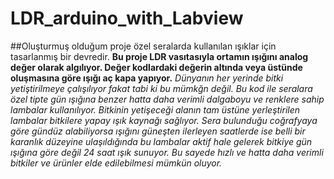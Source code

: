 # LDR_arduino_with_Labview
##Oluşturmuş olduğum proje özel seralarda kullanılan ışıklar için tasarlanmış bir devredir.
**Bu proje LDR vasıtasıyla ortamın ışığını analog değer olarak algılıyor.
Değer kodlardaki değerin altında veya üstünde oluşmasına göre ışığı aç kapa yapıyor.**
*Dünyanın her yerinde bitki yetiştirilmeye çalışılıyor fakat tabi ki bu mümkğn değil.
Bu kod ile seralara özel tipte gün ışığına benzer hatta daha verimli dalgaboyu ve renklere 
sahip lambalar kullanılıyor. Bitkinin yetişeceği alanın tam üstüne yerleştirilen lambalar 
bitkilere yapay ışık kaynağı sağlıyor. Sera bulunduğu coğrafyaya göre gündüz alabiliyorsa 
ışığını güneşten ilerleyen saatlerde ise belli bir karanlık düzeyine ulaşıldığında bu lambalar
aktif hale gelerek bitkiye gün ışığına göre değil 24 saat ışık sunuyor. Bu sayede hızlı ve hatta
daha verimli bitkiler ve ürünler elde edilebilmesi mümkün oluyor.*
